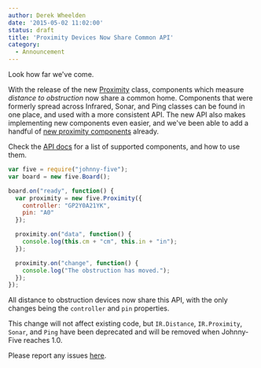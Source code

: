 ```yaml
---
author: Derek Wheelden
date: '2015-05-02 11:02:00'
status: draft
title: 'Proximity Devices Now Share Common API'
category:
  - Announcement
---
```


Look how far we've come.

With the release of the new [Proximity](/api/proximity/) class, components which measure *distance to obstruction* now share a common home. Components that were formerly spread across Infrared, Sonar, and Ping classes can be found in one place, and used with a more consistent API. The new API also makes implementing new components even easier, and we've been able to add a handful of [new proximity components](/examples/proximity/#proximity) already.

Check the [API docs](/api/proximity/) for a list of supported components, and how to use them.

```js
var five = require("johnny-five");
var board = new five.Board();

board.on("ready", function() {
  var proximity = new five.Proximity({
    controller: "GP2Y0A21YK",
    pin: "A0"
  });

  proximity.on("data", function() {
    console.log(this.cm + "cm", this.in + "in");
  });

  proximity.on("change", function() {
    console.log("The obstruction has moved.");
  });
});
```

All distance to obstruction devices now share this API, with the only changes being the `controller` and `pin` properties.

This change will not affect existing code, but `IR.Distance`, `IR.Proximity`, `Sonar`, and `Ping` have been deprecated and will be removed when Johnny-Five reaches 1.0.

Please report any issues [here](https://github.com/rwaldron/johnny-five/issues).



